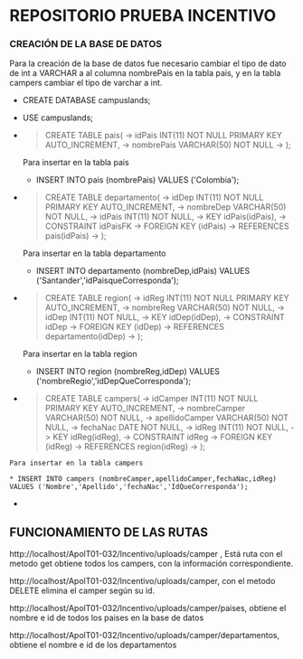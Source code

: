 # REPOSITORIO PRUEBA INCENTIVO


### CREACIÓN DE LA BASE DE DATOS

Para la creación de la base de datos fue necesario cambiar el tipo de dato de int a VARCHAR a al columna nombrePais en la tabla pais, y en la tabla campers cambiar el tipo de varchar a int.

- CREATE DATABASE campuslands;
- USE campuslands;
- > CREATE TABLE pais(
    -> idPais INT(11) NOT NULL PRIMARY KEY AUTO_INCREMENT,
    -> nombrePais VARCHAR(50) NOT NULL
    -> );

    Para insertar en la tabla pais

    * INSERT INTO pais (nombrePais) VALUES ('Colombia'); 

- > CREATE TABLE departamento(
    -> idDep INT(11) NOT NULL PRIMARY KEY AUTO_INCREMENT,
    -> nombreDep VARCHAR(50) NOT NULL,
    -> idPais INT(11) NOT NULL,
    -> KEY idPais(idPais),
    -> CONSTRAINT idPaisFK
    -> FOREIGN KEY (idPais)
    -> REFERENCES pais(idPais)
    -> );

    Para insertar en la tabla departamento

    * INSERT INTO departamento (nombreDep,idPais) VALUES ('Santander','idPaisqueCorresponda');


- > CREATE TABLE region(
    -> idReg INT(11) NOT NULL PRIMARY KEY AUTO_INCREMENT,
    -> nombreReg VARCHAR(50) NOT NULL,
    -> idDep INT(11) NOT NULL,
    -> KEY idDep(idDep),
    -> CONSTRAINT idDep
    -> FOREIGN KEY (idDep)
    -> REFERENCES departamento(idDep)
    -> );

    Para insertar en la tabla region
    
    * INSERT INTO region (nombreReg,idDep) VALUES ('nombreRegio','idDepQueCorresponda');

-    > CREATE TABLE campers(
    -> idCamper INT(11) NOT NULL PRIMARY KEY AUTO_INCREMENT,
    -> nombreCamper VARCHAR(50) NOT NULL,
    -> apellidoCamper VARCHAR(50) NOT NULL,
    -> fechaNac DATE NOT NULL,
    -> idReg INT(11) NOT NULL,
    -> KEY idReg(idReg),
    -> CONSTRAINT idReg
    -> FOREIGN KEY (idReg)
    -> REFERENCES region(idReg)
    -> );

    Para insertar en la tabla campers

    * INSERT INTO campers (nombreCamper,apellidoCamper,fechaNac,idReg) VALUES ('Nombre','Apellido','fechaNac','IdQueCorresponda');

- 

## FUNCIONAMIENTO DE LAS RUTAS

http://localhost/ApolT01-032/Incentivo/uploads/camper , Está ruta con el metodo get obtiene todos los campers, con la información correspondiente.

http://localhost/ApolT01-032/Incentivo/uploads/camper, con el metodo DELETE elimina el camper según su id.

http://localhost/ApolT01-032/Incentivo/uploads/camper/paises, obtiene el nombre e id de todos los paises en la base de datos


http://localhost/ApolT01-032/Incentivo/uploads/camper/departamentos, obtiene el nombre e id de los departamentos

